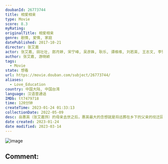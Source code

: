 ```yaml
---
doubanId: 26773744
title: 相爱相亲
type: Movie
score: 8.3
myRating: 
originalTitle: 相爱相亲
genre: 剧情, 爱情, 家庭
datePublished: 2017-10-21
director: 张艾嘉
actor: 张艾嘉, 田壮壮, 郎月婷, 宋宁峰, 吴彦姝, 耿乐, 谭维维, 刘若英, 王志文, 李雪健, 马嘉祺, 张艺瀚, 张继南, 王丽媛
author: 张艾嘉, 游晓颖
tags:
  - Movie
state: 想看
url: https://movie.douban.com/subject/26773744/
aliases:
  - Love_Education
country: 中国大陆, 中国台湾
language: 汉语普通话
IMDb: tt7479718
time: 120分钟
createTime: 2023-01-24 01:33:13
collectionDate: 2022-05-09
desc: 岳惠英（张艾嘉饰）的母亲去世之后，惠英最大的念想就是将远葬在乡下的父亲的坟迁回城里，和母亲葬在一起，这个念头让她和父亲的原配姥姥（吴彦姝饰）之间爆发了巨大的矛盾。迁坟的事成为了惠英的心结，亦让她和...
date created: 2023-01-24
date modified: 2023-03-14
---
```


![image](p2502311890.jpg)

Comment:
---
